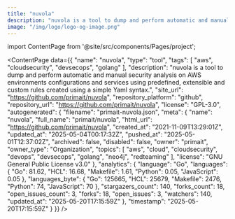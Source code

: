 ```yaml
---
title: "nuvola"
description: "nuvola is a tool to dump and perform automatic and manual security analysis on AWS environments configurations and services using predefined, extensible and custom rules created using a simple Yaml syntax."
image: "/img/logo/logo-og-image.png"
---
```

import ContentPage from '@site/src/components/Pages/project';

<ContentPage
    data={{
  "name": "nuvola",
  "type": "tool",
  "tags": [
    "aws",
    "cloudsecurity",
    "devsecops",
    "golang"
  ],
  "description": "nuvola is a tool to dump and perform automatic and manual security analysis on AWS environments configurations and services using predefined, extensible and custom rules created using a simple Yaml syntax.",
  "site_url": "https://github.com/primait/nuvola",
  "repository_platform": "github",
  "repository_url": "https://github.com/primait/nuvola",
  "license": "GPL-3.0",
  "autogenerated": {
    "filename": "primait-nuvola.json",
    "meta": {
      "name": "nuvola",
      "full_name": "primait/nuvola",
      "html_url": "https://github.com/primait/nuvola",
      "created_at": "2021-11-09T13:29:01Z",
      "updated_at": "2025-05-04T00:17:32Z",
      "pushed_at": "2025-05-01T12:37:02Z",
      "archived": false,
      "disabled": false,
      "owner": "primait",
      "owner_type": "Organization",
      "topics": [
        "aws",
        "cloud",
        "cloudsecurity",
        "devops",
        "devsecops",
        "golang",
        "neo4j",
        "redteaming"
      ],
      "license": "GNU General Public License v3.0"
    },
    "analytics": {
      "language": "Go",
      "languages": {
        "Go": 81.62,
        "HCL": 16.68,
        "Makefile": 1.61,
        "Python": 0.05,
        "JavaScript": 0.05
      },
      "languages_byte": {
        "Go": 125665,
        "HCL": 25679,
        "Makefile": 2476,
        "Python": 74,
        "JavaScript": 70
      },
      "stargazers_count": 140,
      "forks_count": 18,
      "open_issues_count": 3,
      "forks": 18,
      "open_issues": 3,
      "watchers": 140,
      "updated_at": "2025-05-20T17:15:59Z"
    },
    "timestamp": "2025-05-20T17:15:59Z"
  }
}}
/>
